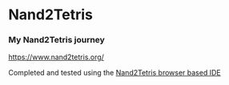 # Nand2Tetris

### My Nand2Tetris journey

https://www.nand2tetris.org/

Completed and tested using the [Nand2Tetris browser based IDE](https://nand2tetris.github.io/web-ide/chip)
